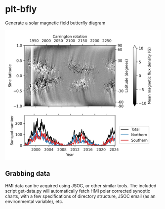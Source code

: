 # plt-bfly
Generate a solar magnetic field butterfly diagram

![alt text](https://github.com/lowderchris/plt-bfly/blob/main/bfly_ssn.png?raw=true)

## Grabbing data
HMI data can be acquired using JSOC, or other similar tools. The included script get-data.py will automatically fetch HMI polar corrected synoptic charts, with a few specifications of directory structure, JSOC email (as an environmental variable), etc.